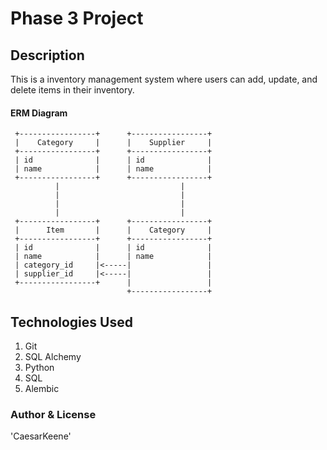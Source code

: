# Phase 3 Project 
## Description 
This is a inventory management system where users can add, update, and delete items in their inventory. 
#### ERM Diagram
     +-----------------+      +-----------------+
     |    Category     |      |    Supplier     |
     +-----------------+      +-----------------+
     | id              |      | id              |
     | name            |      | name            |
     +-----------------+      +-----------------+
              |                           |
              |                           |
              |                           |
              |                           |
     +-----------------+      +-----------------+
     |      Item       |      |    Category     |
     +-----------------+      +-----------------+
     | id              |      | id              |
     | name            |      | name            |
     | category_id     |<-----|                 |
     | supplier_id     |<-----|                 |
     +-----------------+      |                 |
                              +-----------------+


## Technologies Used
1. Git 
2. SQL Alchemy 
3. Python
4. SQL
5. Alembic
### Author & License 
'CaesarKeene'
